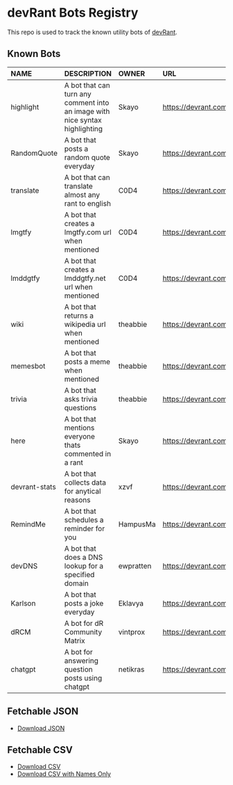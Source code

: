# devRant Bots Registry

This repo is used to track the known utility bots of [devRant](https://www.devRant.com).


## Known Bots

| NAME           | DESCRIPTION                                                                     | OWNER       | URL                                     |
| :------------- | :-----------------------------------------------------------------------------  | :---------- | :-------------------------------------  |
|  highlight     | A bot that can turn any comment into an image with nice syntax highlighting     | Skayo       | https://devrant.com/users/highlight     |
|  RandomQuote   | A bot that posts a random quote everyday                                        | Skayo       | https://devrant.com/users/RandomQuote   |
|  translate     | A bot that can translate almost any rant to english                             | C0D4        | https://devrant.com/users/translate     |
|  lmgtfy        | A bot that creates a lmgtfy.com url when mentioned                              | C0D4        | https://devrant.com/users/lmgtfy        |
|  lmddgtfy      | A bot that creates a lmddgtfy.net url when mentioned                            | C0D4        | https://devrant.com/users/lmddgtfy      |
|  wiki          | A bot that returns a wikipedia url when mentioned                               | theabbie    | https://devrant.com/users/wiki          |
|  memesbot      | A bot that posts a meme when mentioned                                          | theabbie    | https://devrant.com/users/memesbot      |
|  trivia        | A bot that asks trivia questions                                                | theabbie    | https://devrant.com/users/trivia        |
|  here          | A bot that mentions everyone thats commented in a rant                          | Skayo       | https://devrant.com/users/here          |
|  devrant-stats | A bot that collects data for anytical reasons                                   | xzvf        | https://devrant.com/users/devrant-stats |
|  RemindMe      | A bot that schedules a reminder for you                                         | HampusMa    | https://devrant.com/users/RemindMe      |
|  devDNS        | A bot that does a DNS lookup for a specified domain                             | ewpratten   | https://devrant.com/users/devDNS        |
|  Karlson       | A bot that posts a joke everyday                                                | Eklavya     | https://devrant.com/users/Karlson       |
|  dRCM          | A bot for dR Community Matrix                                                   | vintprox    | https://devrant.com/users/dRCM          |
|  chatgpt       | A bot for answering question posts using chatgpt                                | netikras    | https://devrant.com/users/chatgpt       |




## Fetchable JSON

- [Download JSON](bots.json)

## Fetchable CSV

- [Download CSV](bots.csv)
- [Download CSV with Names Only](https://gist.github.com/C0D4-101/f1a50ad4ecf0730550acf8d5d383f63f)

